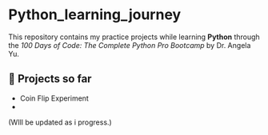 # Python_learning_journey
This repository contains my practice projects while learning **Python** through the *100 Days of Code: The Complete Python Pro Bootcamp* by Dr. Angela Yu.

## 📂 Projects so far
- Coin Flip Experiment
- 
(WIll be updated as i progress.)
